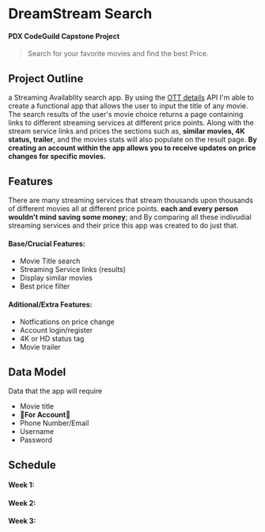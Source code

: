 # DreamStream Search
#### PDX CodeGuild Capstone Project
> Search for your favorite movies and find the best Price.
## Project Outline
a Streaming Availablity search app. By using the [OTT details](https://rapidapi.com/gox-ai-gox-ai-default/api/ott-details/details) API I'm able to create a functional app that allows the user to input the title of any movie. The search results of the user's movie choice returns a page containing links to different streaming services at different price points. Along with the stream service links and prices the sections such as, **similar movies, 4K status, trailer**, and the movies stats will also populate on the result page. **By creating an account within the app allows you to receive updates on price changes for specific movies.**
## Features
There are many streaming services that stream thousands upon thousands of different movies all at different price points. **each and every person wouldn't mind saving some money**; and By comparing all these indivudial streaming services and their price this app was created to do just that.
#### Base/Crucial Features:
- Movie Title search
- Streaming Service links (results)
- Display similar movies
- Best price filter
#### Aditional/Extra Features:
- Notfications on price change
- Account login/register
- 4K or HD status tag
- Movie trailer
## Data Model
Data that the app will require
- Movie title
- :small_red_triangle_down:**For Account**:small_red_triangle_down:
- Phone Number/Email
- Username
- Password
## Schedule
#### Week 1:
#### Week 2:
#### Week 3:
